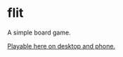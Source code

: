 # flit
A simple board game.

[Playable here on desktop and phone.](https://phagocyte.github.io/flit/)

